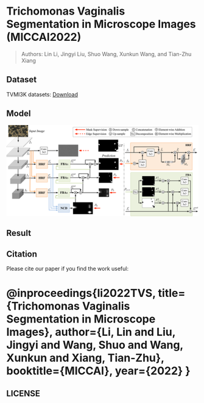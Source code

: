 # Trichomonas Vaginalis Segmentation in Microscope Images (MICCAI2022)
> Authors: Lin Li, Jingyi Liu, Shuo Wang, Xunkun Wang, and Tian-Zhu Xiang


## Dataset
TVMI3K datasets: [Download](https://zenodo.org/record/6534086)


## Model

![image](https://github.com/CellRecog/cellRecog/blob/main/Images/tvnet.png)

## Result

## Citation
Please cite our paper if you find the work useful:
<h1>@inproceedings{li2022TVS,
title={Trichomonas Vaginalis Segmentation in Microscope Images},
author={Li, Lin and Liu, Jingyi and Wang, Shuo and Wang, Xunkun and Xiang, Tian-Zhu},
booktitle={MICCAI},
year={2022}
}</h1>





## LICENSE



<!--
### Hi there 👋
-->
<!--
**CellRecog/cellRecog** is a ✨ _special_ ✨ repository because its `README.md` (this file) appears on your GitHub profile.




Here are some ideas to get you started:


- 🔭 I’m currently working on ...
- 🌱 I’m currently learning ...
- 👯 I’m looking to collaborate on ...
- 🤔 I’m looking for help with ...
- 💬 Ask me about ...
- 📫 How to reach me: ...
- 😄 Pronouns: ...
- ⚡ Fun fact: ...
-->
